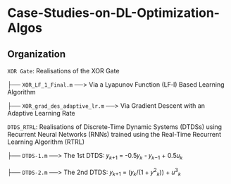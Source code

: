 # Case-Studies-on-DL-Optimization-Algos

## Organization


`XOR Gate`: Realisations of the XOR Gate 

 ├── `XOR_LF_1_Final.m`             ──> Via a Lyapunov Function (LF‑I) Based Learning Algorithm 
 
 ├── `XOR_grad_des_adaptive_lr.m`   ──> Via Gradient Descent with an Adaptive Learning Rate
                                   
`DTDS_RTRL`: Realisations of Discrete-Time Dynamic Systems (DTDSs) using 
           Recurrent Neural Networks (RNNs) trained using 
           the Real-Time Recurrent Learning Algorithm (RTRL)
           
 ├── `DTDS-1.m` ──> The 1st DTDS: 𝑦<sub>𝑘+1</sub> = -0.5𝑦<sub>𝑘</sub> - 𝑦<sub>𝑘−1</sub> + 0.5𝑢<sub>𝑘</sub>
 
 ├── `DTDS-2.m` ──> The 2nd DTDS: 𝑦<sub>𝑘+1</sub> = (𝑦<sub>𝑘</sub>/(1 + 𝑦<sup>2</sup><sub>𝑘</sub>)) + 𝑢<sup>3</sup><sub>𝑘</sub>

